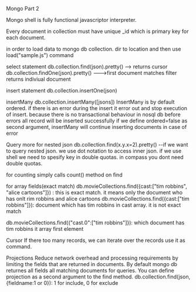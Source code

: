 Mongo Part 2

Mongo shell is fully functional javascriptor interpreter.

Every document in collection must have unique _id which is primary key for each document.

in order to load data to mongo db collection. dir to location and then use load("sample.js") command

select statement
db.collection.find(json).pretty()    --> returns cursor
db.collection.findOne(json).pretty()   --->first document matches filter returns indiviual document

insert statement
db.collection.insertOne(json)

insertMany
db.collection.insertMany([jsons])
InsertMany is by default ordered. if there is an error during the insert it error out and stop execution of insert. because there is no transactional behaviour in nosql db before errors all record will be inserted successfully
if we define ordered=false as second argument, insertMany will continue inserting documents in case of error

Query more
for nested json 
db.collection.find(x.y.x=2).pretty()
--if we want to query nested json. we use dot notation to access inner json. if we use shell we need to spesify key in double quotas. in compass you dont need double quotas.

for counting
simply calls count() method on find

for array fields(exact match)
db.movieCollections.find({cast:["tim robbins", "alice cartoons"]}) : 			this is exact match. it means only the document who has onlt rim robbins and alice cartoons
db.movieCollections.find({cast:["tim robbins"]}): 		document which has tim robbins in cast array. it is not exact match

db.movieCollections.find({"cast.0":["tim robbins"]}):		which document has tim robbins it array first element

Cursor
If there too many records, we can iterate over the records use it as command.

Projections
Reduce network overhead and processing requirements by limiting the fields that are returned in documents. By default mongo db returnes all fields all matching documents for queries.
You can define projection as a second argument to the find method.
db.collection.find(json, {fieldname:1 or 0}): 1 for include, 0 for exclude